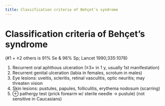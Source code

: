 ```yaml
---
title: Classification criteria of Behçet’s syndrome
---
```

# Classification criteria of Behçet’s syndrome

(#1 + ≥2 others is 91% Se & 96% Sp; Lancet 1990;335:1078)
1. Recurrent oral aphthous ulceration (≥3× in 1 y, usually 1st manifestation)
2. Recurrent genital ulceration (labia in females, scrotum in males)
3. Eye lesions: uveitis, scleritis, retinal vasculitis, optic neuritis; may threaten vision
4. Skin lesions: pustules, papules, folliculitis, erythema nodosum (scarring)
5. ⊕ pathergy test (prick forearm w/ sterile needle → pustule) (not sensitive in Caucasians)
